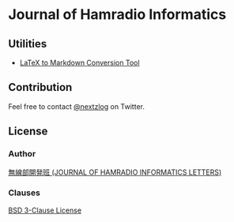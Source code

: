 Journal of Hamradio Informatics
====

## Utilities

- [LaTeX to Markdown Conversion Tool](text/)

## Contribution

Feel free to contact [@nextzlog](https://twitter.com/nextzlog) on Twitter.

## License

### Author

[無線部開発班 (JOURNAL OF HAMRADIO INFORMATICS LETTERS)](https://pafelog.net)

### Clauses

[BSD 3-Clause License](LICENSE.md)
